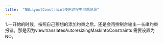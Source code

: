 ```yaml
---
title:  "NSLayoutConstraint使用过程中问题记录"
---
```


   
1.一开始的时候，按照自己预想的添加约束之后，还是会再控制台输出一长串约束报错，那是因为view.translatesAutoresizingMaskIntoConstraints 需要设置为NO。

